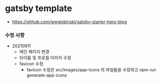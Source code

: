 # gatsby template
- https://github.com/greglobinski/gatsby-starter-hero-blog

### 수정 사항
- 20210911
  - 메인 페이지 변경
  - 타이틀 및 프로필 이미지 수정
  - favicon 수정
    - favicon 수정은 src/images/app-icons 의 파일들을 수정하고 npm run generate-app-icons
